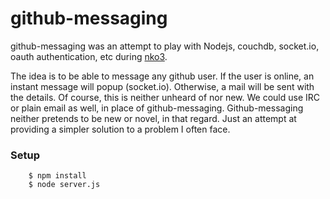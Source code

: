 # github-messaging

github-messaging was an attempt to play with Nodejs, couchdb,
socket.io, oauth authentication, etc during [nko3][1].

The idea is to be able to message any github user.  If the user
is online, an instant message will popup (socket.io).  Otherwise,
a mail will be sent with the details.  Of course, this is neither
unheard of nor new.  We could use IRC or plain email as well,
in place of github-messaging.  Github-messaging neither pretends
to be new or novel, in that regard.  Just an attempt at providing
a simpler solution to a problem I often face.

### Setup

        $ npm install
        $ node server.js

[1]: http://nodeknockout.com/
